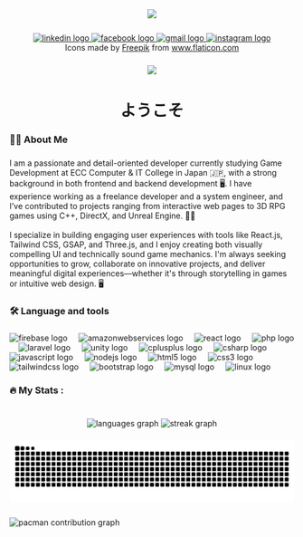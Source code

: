 <div align="center">
  <img height="150" src="https://media4.giphy.com/media/v1.Y2lkPTc5MGI3NjExcDN3dWxiZjV6cjFqaXRvZG54N3c3eXg3MWI1c3ZxanY0dDRrcW4zYyZlcD12MV9pbnRlcm5hbF9naWZfYnlfaWQmY3Q9Zw/t50xkytaTvhMvHLBhv/giphy.gif"  />
</div>

###

<div align="center">
  <a href="https://www.linkedin.com/in/hein-htet-naung-baa352178/" target="_blank">
    <img src="https://img.shields.io/static/v1?message=LinkedIn&logo=linkedin&label=&color=0077B5&logoColor=white&labelColor=&style=for-the-badge" height="25" alt="linkedin logo"  />
  </a>
  <a href="https://www.facebook.com/jstaurus/"  target="_blank"> 
    <img src="https://img.shields.io/static/v1?message=Facebook&logo=facebook&label=&color=1877F2&logoColor=white&labelColor=&style=for-the-badge" height="25" alt="facebook logo"  />
  </a>
  <a href="mailto:heinhtet9512@gmail.com" target="_blank">
    <img src="https://img.shields.io/static/v1?message=Gmail&logo=gmail&label=&color=D14836&logoColor=white&labelColor=&style=for-the-badge" height="25" alt="gmail logo"  />
  </a>
  <a href="https://www.instagram.com/tsukina_kaminari/" target="_blank">
    <img src="https://img.shields.io/static/v1?message=Instagram&logo=instagram&label=&color=E4405F&logoColor=white&labelColor=&style=for-the-badge" height="25" alt="instagram logo"  />
  </a>
  <div>
  Icons made by 
  <a href="https://www.flaticon.com/authors/freepik" title="Freepik">Freepik</a> 
  from 
  <a href="https://www.flaticon.com/" title="Flaticon">www.flaticon.com</a>
</div>

</div>

###

<div align="center">
  <img src="https://visitor-badge.laobi.icu/badge?page_id=Rurouni1211.Rurouni1211&"  />
</div>

###

<h1 align="center">ようこそ</h1>

###

<h3 align="left">👩‍💻  About Me</h3>

###

<p align="left">I am a passionate and detail-oriented developer currently studying Game Development at ECC Computer & IT College in Japan 🇯🇵, with a strong background in both frontend and backend development 🖥. I have experience working as a freelance developer and a system engineer, and I’ve contributed to projects ranging from interactive web pages to 3D RPG games using C++, DirectX, and Unreal Engine. 👨‍💼<br><br>I specialize in building engaging user experiences with tools like React.js, Tailwind CSS, GSAP, and Three.js, and I enjoy creating both visually compelling UI and technically sound game mechanics. I'm always seeking opportunities to grow, collaborate on innovative projects, and deliver meaningful digital experiences—whether it's through storytelling in games or intuitive web design. 🖥</p>

###

<h3 align="left">🛠 Language and tools</h3>

###

<div align="left">
  <img src="https://cdn.jsdelivr.net/gh/devicons/devicon/icons/firebase/firebase-plain-wordmark.svg" height="40" alt="firebase logo"  />
  <img width="12" />
  <img src="https://cdn.jsdelivr.net/gh/devicons/devicon/icons/amazonwebservices/amazonwebservices-line-wordmark.svg" height="40" alt="amazonwebservices logo"  />
  <img width="12" />
  <img src="https://cdn.jsdelivr.net/gh/devicons/devicon/icons/react/react-original.svg" height="40" alt="react logo"  />
  <img width="12" />
  <img src="https://cdn.jsdelivr.net/gh/devicons/devicon/icons/php/php-original.svg" height="40" alt="php logo"  />
  <img width="12" />
  <img src="https://cdn.jsdelivr.net/gh/devicons/devicon/icons/laravel/laravel-original.svg" height="40" alt="laravel logo"  />
  <img width="12" />
  <img src="https://cdn.jsdelivr.net/gh/devicons/devicon/icons/unity/unity-original.svg" height="40" alt="unity logo"  />
  <img width="12" />
  <img src="https://cdn.jsdelivr.net/gh/devicons/devicon/icons/cplusplus/cplusplus-original.svg" height="40" alt="cplusplus logo"  />
  <img width="12" />
  <img src="https://cdn.jsdelivr.net/gh/devicons/devicon/icons/csharp/csharp-original.svg" height="40" alt="csharp logo"  />
  <img width="12" />
  <img src="https://cdn.jsdelivr.net/gh/devicons/devicon/icons/javascript/javascript-original.svg" height="40" alt="javascript logo"  />
  <img width="12" />
  <img src="https://cdn.jsdelivr.net/gh/devicons/devicon/icons/nodejs/nodejs-original.svg" height="40" alt="nodejs logo"  />
  <img width="12" />
  <img src="https://cdn.jsdelivr.net/gh/devicons/devicon/icons/html5/html5-original.svg" height="40" alt="html5 logo"  />
  <img width="12" />
  <img src="https://cdn.jsdelivr.net/gh/devicons/devicon/icons/css3/css3-original.svg" height="40" alt="css3 logo"  />
  <img width="12" />
  <img src="https://cdn.jsdelivr.net/gh/devicons/devicon/icons/tailwindcss/tailwindcss-original-wordmark.svg" height="40" alt="tailwindcss logo"  />
  <img width="12" />
  <img src="https://cdn.jsdelivr.net/gh/devicons/devicon/icons/bootstrap/bootstrap-original.svg" height="40" alt="bootstrap logo"  />
  <img width="12" />
  <img src="https://cdn.jsdelivr.net/gh/devicons/devicon/icons/mysql/mysql-original.svg" height="40" alt="mysql logo"  />
  <img width="12" />
  <img src="https://cdn.jsdelivr.net/gh/devicons/devicon/icons/linux/linux-original.svg" height="40" alt="linux logo"  />
</div>

###

<h3 align="left">🔥   My Stats :</h3>

###

<br clear="both">

<div align="center">
  <img src="https://github-readme-stats.vercel.app/api/top-langs?username=Rurouni1211&locale=en&hide_title=false&layout=compact&card_width=320&langs_count=12&theme=darcula&hide_border=true&order=2" height="150" alt="languages graph"  />
  <img src="https://streak-stats.demolab.com?user=Rurouni1211&locale=en&mode=daily&theme=dark&hide_border=false&border_radius=5&order=3" height="220" alt="streak graph"  />
</div>

###

<img src="https://raw.githubusercontent.com/Rurouni1211/Rurouni1211/output/snake.svg" alt="Snake animation" />

###

<picture>
  <source media="(prefers-color-scheme: dark)" srcset="https://raw.githubusercontent.com/Rurouni1211/Rurouni1211/output/pacman-contribution-graph-dark.svg">
  <source media="(prefers-color-scheme: light)" srcset="https://raw.githubusercontent.com/Rurouni1211/Rurouni1211/output/pacman-contribution-graph.svg">
  <img alt="pacman contribution graph" src="https://raw.githubusercontent.com/Rurouni1211/Rurouni1211/output/pacman-contribution-graph.svg">
</picture>

###
